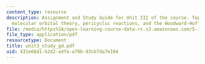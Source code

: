 ```yaml
---
content_type: resource
description: Assignment and Study Guide for Unit III of the course. Topics include
  molecular orbital theory, pericyclic reactions, and the Woodward-Hoffmann rules.
file: /media/https%3A/open-learning-course-data-rc.s3.amazonaws.com/5-13-organic-chemistry-ii-fall-2003/431e68d1b2d2a4fea70b83cb7da7e104_unit3_study_gd.pdf
file_type: application/pdf
resourcetype: Document
title: unit3_study_gd.pdf
uid: 431e68d1-b2d2-a4fe-a70b-83cb7da7e104
---
```

